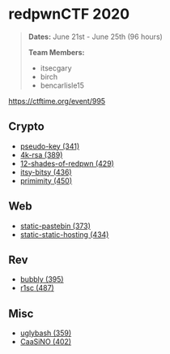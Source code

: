 # redpwnCTF 2020
> **Dates:** June 21st - June 25th (96 hours)
>
> **Team Members:**
> - itsecgary
> - birch
> - bencarlisle15

https://ctftime.org/event/995

## Crypto
- [pseudo-key (341)](https://github.com/itsecgary/CTFs/tree/master/redpwnCTF%202020/pseudo-key)
- [4k-rsa (389)](https://github.com/itsecgary/CTFs/tree/master/redpwnCTF%202020/4k-rsa)
- [12-shades-of-redpwn (429)](https://github.com/itsecgary/CTFs/tree/master/redpwnCTF%202020/12-shades-of-redpwn)
- [itsy-bitsy (436)](https://github.com/itsecgary/CTFs/tree/master/redpwnCTF%202020/itsy-bitsy)
- [primimity (450)](https://github.com/itsecgary/CTFs/tree/master/redpwnCTF%202020/primimity)

## Web
- [static-pastebin (373)](https://github.com/itsecgary/CTFs/tree/master/redpwnCTF%202020/static-pastebin)
- [static-static-hosting (434)](https://github.com/itsecgary/CTFs/tree/master/redpwnCTF%202020/static-static-hosting)

## Rev
- [bubbly (395)](https://github.com/itsecgary/CTFs/tree/master/redpwnCTF%202020/bubbly)
- [r1sc (487)](https://github.com/itsecgary/CTFs/tree/master/redpwnCTF%202020/r1sc)

## Misc
- [uglybash (359)](https://github.com/itsecgary/CTFs/tree/master/redpwnCTF%202020/uglybash)
- [CaaSiNO (402)](https://github.com/itsecgary/CTFs/tree/master/redpwnCTF%202020/CaaSiNO)
